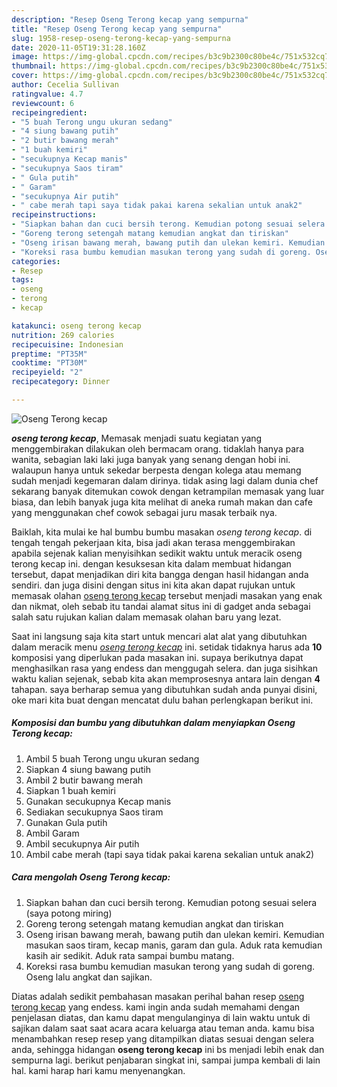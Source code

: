 ```yaml
---
description: "Resep Oseng Terong kecap yang sempurna"
title: "Resep Oseng Terong kecap yang sempurna"
slug: 1958-resep-oseng-terong-kecap-yang-sempurna
date: 2020-11-05T19:31:28.160Z
image: https://img-global.cpcdn.com/recipes/b3c9b2300c80be4c/751x532cq70/oseng-terong-kecap-foto-resep-utama.jpg
thumbnail: https://img-global.cpcdn.com/recipes/b3c9b2300c80be4c/751x532cq70/oseng-terong-kecap-foto-resep-utama.jpg
cover: https://img-global.cpcdn.com/recipes/b3c9b2300c80be4c/751x532cq70/oseng-terong-kecap-foto-resep-utama.jpg
author: Cecelia Sullivan
ratingvalue: 4.7
reviewcount: 6
recipeingredient:
- "5 buah Terong ungu ukuran sedang"
- "4 siung bawang putih"
- "2 butir bawang merah"
- "1 buah kemiri"
- "secukupnya Kecap manis"
- "secukupnya Saos tiram"
- " Gula putih"
- " Garam"
- "secukupnya Air putih"
- " cabe merah tapi saya tidak pakai karena sekalian untuk anak2"
recipeinstructions:
- "Siapkan bahan dan cuci bersih terong. Kemudian potong sesuai selera (saya potong miring)"
- "Goreng terong setengah matang kemudian angkat dan tiriskan"
- "Oseng irisan bawang merah, bawang putih dan ulekan kemiri. Kemudian masukan saos tiram, kecap manis, garam dan gula. Aduk rata kemudian kasih air sedikit. Aduk rata sampai bumbu matang."
- "Koreksi rasa bumbu kemudian masukan terong yang sudah di goreng. Oseng lalu angkat dan sajikan."
categories:
- Resep
tags:
- oseng
- terong
- kecap

katakunci: oseng terong kecap 
nutrition: 269 calories
recipecuisine: Indonesian
preptime: "PT35M"
cooktime: "PT30M"
recipeyield: "2"
recipecategory: Dinner

---
```



![Oseng Terong kecap](https://img-global.cpcdn.com/recipes/b3c9b2300c80be4c/751x532cq70/oseng-terong-kecap-foto-resep-utama.jpg)

<b><i>oseng terong kecap</i></b>, Memasak menjadi suatu kegiatan yang menggembirakan dilakukan oleh bermacam orang. tidaklah hanya para wanita, sebagian laki laki juga banyak yang senang dengan hobi ini. walaupun hanya untuk sekedar berpesta dengan kolega atau memang sudah menjadi kegemaran dalam dirinya. tidak asing lagi dalam dunia chef sekarang banyak ditemukan cowok dengan ketrampilan memasak yang luar biasa, dan lebih banyak juga kita melihat di aneka rumah makan dan cafe yang menggunakan chef cowok sebagai juru masak terbaik nya.



Baiklah, kita mulai ke hal bumbu bumbu masakan <i>oseng terong kecap</i>. di tengah tengah pekerjaan kita, bisa jadi akan terasa menggembirakan apabila sejenak kalian menyisihkan sedikit waktu untuk meracik oseng terong kecap ini. dengan kesuksesan kita dalam membuat hidangan tersebut, dapat menjadikan diri kita bangga dengan hasil hidangan anda sendiri. dan juga disini dengan situs ini kita akan dapat rujukan untuk memasak olahan <u>oseng terong kecap</u> tersebut menjadi masakan yang enak dan nikmat, oleh sebab itu tandai alamat situs ini di gadget anda sebagai salah satu rujukan kalian dalam memasak olahan baru yang lezat.


Saat ini langsung saja kita start untuk mencari alat alat yang dibutuhkan dalam meracik menu <u><i>oseng terong kecap</i></u> ini. setidak tidaknya harus ada <b>10</b> komposisi yang diperlukan pada masakan ini. supaya berikutnya dapat menghasilkan rasa yang endess dan menggugah selera. dan juga sisihkan waktu kalian sejenak, sebab kita akan memprosesnya antara lain dengan <b>4</b> tahapan. saya berharap semua yang dibutuhkan sudah anda punyai disini, oke mari kita buat dengan mencatat dulu bahan perlengkapan berikut ini.

<!--inarticleads1-->

##### Komposisi dan bumbu yang dibutuhkan dalam menyiapkan Oseng Terong kecap:

1. Ambil 5 buah Terong ungu ukuran sedang
1. Siapkan 4 siung bawang putih
1. Ambil 2 butir bawang merah
1. Siapkan 1 buah kemiri
1. Gunakan secukupnya Kecap manis
1. Sediakan secukupnya Saos tiram
1. Gunakan  Gula putih
1. Ambil  Garam
1. Ambil secukupnya Air putih
1. Ambil  cabe merah (tapi saya tidak pakai karena sekalian untuk anak2)




<!--inarticleads2-->

##### Cara mengolah Oseng Terong kecap:

1. Siapkan bahan dan cuci bersih terong. Kemudian potong sesuai selera (saya potong miring)
1. Goreng terong setengah matang kemudian angkat dan tiriskan
1. Oseng irisan bawang merah, bawang putih dan ulekan kemiri. Kemudian masukan saos tiram, kecap manis, garam dan gula. Aduk rata kemudian kasih air sedikit. Aduk rata sampai bumbu matang.
1. Koreksi rasa bumbu kemudian masukan terong yang sudah di goreng. Oseng lalu angkat dan sajikan.




Diatas adalah sedikit pembahasan masakan perihal bahan resep <u>oseng terong kecap</u> yang endess. kami ingin anda sudah memahami dengan penjelasan diatas, dan kamu dapat mengulanginya di lain waktu untuk di sajikan dalam saat saat acara acara keluarga atau teman anda. kamu bisa menambahkan resep resep yang ditampilkan diatas sesuai dengan selera anda, sehingga hidangan <b>oseng terong kecap</b> ini bs menjadi lebih enak dan sempurna lagi. berikut penjabaran singkat ini, sampai jumpa kembali di lain hal. kami harap hari kamu menyenangkan.
